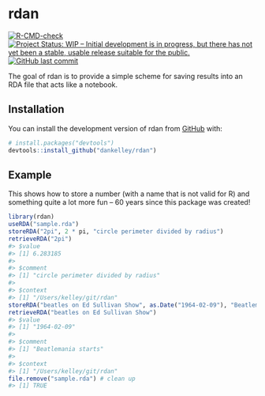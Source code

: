 
<!-- README.md is generated from README.Rmd. Please edit that file -->

# rdan

<!-- badges: start -->

[![R-CMD-check](https://github.com/dankelley/rdan/actions/workflows/R-CMD-check.yaml/badge.svg)](https://github.com/dankelley/rdan/actions/workflows/R-CMD-check.yaml)
[![Project Status: WIP – Initial development is in progress, but there
has not yet been a stable, usable release suitable for the
public.](https://www.repostatus.org/badges/latest/wip.svg)](https://www.repostatus.org/#wip)
[![GitHub last
commit](https://img.shields.io/github/last-commit/dankelley/rdan)](https://img.shields.io/github/last-commit/dankelley/rdan)
<!-- badges: end -->

The goal of rdan is to provide a simple scheme for saving results into
an RDA file that acts like a notebook.

## Installation

You can install the development version of rdan from
[GitHub](https://github.com/) with:

``` r
# install.packages("devtools")
devtools::install_github("dankelley/rdan")
```

## Example

This shows how to store a number (with a name that is not valid for R)
and something quite a lot more fun – 60 years since this package was
created!

``` r
library(rdan)
useRDA("sample.rda")
storeRDA("2pi", 2 * pi, "circle perimeter divided by radius")
retrieveRDA("2pi")
#> $value
#> [1] 6.283185
#> 
#> $comment
#> [1] "circle perimeter divided by radius"
#> 
#> $context
#> [1] "/Users/kelley/git/rdan"
storeRDA("beatles on Ed Sullivan Show", as.Date("1964-02-09"), "Beatlemania starts")
retrieveRDA("beatles on Ed Sullivan Show")
#> $value
#> [1] "1964-02-09"
#> 
#> $comment
#> [1] "Beatlemania starts"
#> 
#> $context
#> [1] "/Users/kelley/git/rdan"
file.remove("sample.rda") # clean up
#> [1] TRUE
```
